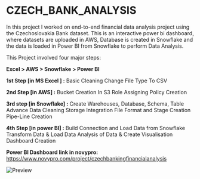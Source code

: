 # CZECH_BANK_ANALYSIS
In this project I worked on end-to-end financial data analysis project using the Czechoslovakia Bank dataset. This is an interactive power bi dashboard, where datasets are uploaded in AWS, Database is created in Snowflake and the data is loaded in Power BI from Snowflake to perform Data Analysis.

This Project involved four major steps: 

**Excel > AWS > Snowflake > Power BI** 

**1st Step [in MS Excel ] :**
Basic Cleaning
Change File Type To CSV

**2nd Step [in AWS] :**
Bucket Creation In S3
Role Assigning
Policy Creation 

**3rd step [in Snowflake] :**
Create Warehouses, Database, Schema, Table
Advance Data Cleaning
Storage Integration
File Format and Stage Creation
Pipe-Line Creation

**4th Step [in power BI] :**
Build Connection and Load Data from Snowflake
Transform Data & Load Data
Analysis of Data & Create Visualisation
Dashboard Creation 

**Power BI Dashboard link in novypro:** https://www.novypro.com/project/czechbankingfinancialanalysis

![Preview](https://github.com/SwastikP/CZECH_BANK_ANALYSIS/assets/58789099/9d0b6479-f4fa-4757-96c5-9a0e53c08051)

